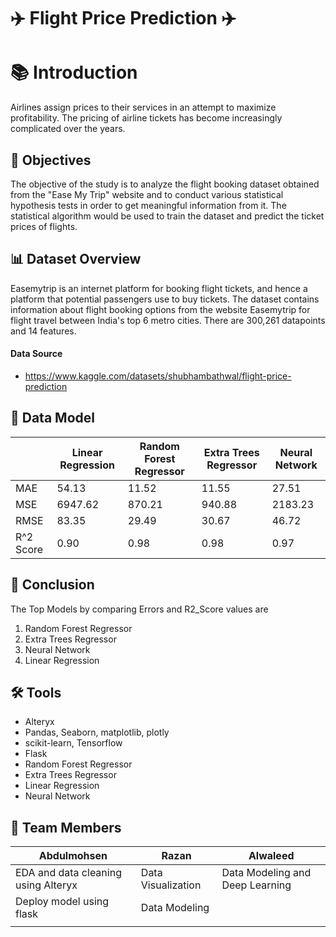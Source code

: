 # ✈️ Flight Price Prediction ✈️

# 📚 Introduction
Airlines assign prices to their services in an attempt to maximize profitability. The pricing of airline tickets has become increasingly complicated over the years.

## 🎯 Objectives
The objective of the study is to analyze the flight booking dataset obtained from the "Ease My Trip" website and to conduct various statistical hypothesis tests in order to get meaningful information from it. The statistical algorithm would be used to train the dataset and predict the ticket prices of flights.

## 📊 Dataset Overview
Easemytrip is an internet platform for booking flight tickets, and hence a platform that potential passengers use to buy tickets. The dataset contains information about flight booking options from the website Easemytrip for flight travel between India's top 6 metro cities. There are 300,261 datapoints and 14 features.

#### **Data Source**
- https://www.kaggle.com/datasets/shubhambathwal/flight-price-prediction

 ## 🧮 Data Model
| | Linear Regression | Random Forest Regressor | Extra Trees Regressor | Neural Network |
|-|-|-|-|-|
|MAE |54.13|11.52|11.55|27.51|
|MSE |6947.62|870.21|940.88|2183.23|
|RMSE |83.35|29.49|30.67 |46.72|
|R^2 Score |0.90 |0.98|0.98|0.97|

## 📝 Conclusion

The Top Models by comparing Errors and R2_Score values are
  1. Random Forest Regressor
  2. Extra Trees Regressor
  3. Neural Network
  4. Linear Regression

## 🛠️ Tools

- Alteryx
- Pandas, Seaborn, matplotlib, plotly
- scikit-learn, Tensorflow
- Flask
- Random Forest Regressor
- Extra Trees Regressor
- Linear Regression
- Neural Network

 ## 👥 Team Members
| Abdulmohsen | Razan  | Alwaleed |
|-|-|-|
|EDA and data cleaning using Alteryx |Data Visualization |Data Modeling and Deep Learning |
|Deploy model using flask |Data Modeling | |
| | | |
